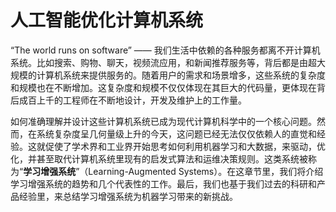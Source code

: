 <!--Copyright © Microsoft Corporation. All rights reserved.
  适用于[License](https://github.com/microsoft/AI-System/blob/main/LICENSE)版权许可-->

# 人工智能优化计算机系统

“The world runs on software” —— 我们生活中依赖的各种服务都离不开计算机系统。比如搜索、购物、聊天，视频流应用，和新闻推荐服务等，背后都是由超大规模的计算机系统来提供服务的。随着用户的需求和场景增多，这些系统的复杂度和规模也在不断增加。这复杂度和规模不仅仅体现在其巨大的代码量，更体现在背后成百上千的工程师在不断地设计，开发及维护上的工作量。

如何准确理解并设计这些计算机系统已成为现代计算机科学中的一个核心问题。然而，在系统复杂度呈几何量级上升的今天，这问题已经无法仅仅依赖人的直觉和经验。这就促使了学术界和工业界开始思考如何利用机器学习和大数据，来驱动，优化，并甚至取代计算机系统里现有的启发式算法和运维决策规则。这类系统被称为“**学习增强系统**”（Learning-Augmented Systems）。在这章节里，我们将介绍学习增强系统的趋势和几个代表性的工作。最后，我们也基于我们过去的科研和产品经验里，来总结学习增强系统为机器学习带来的新挑战。
